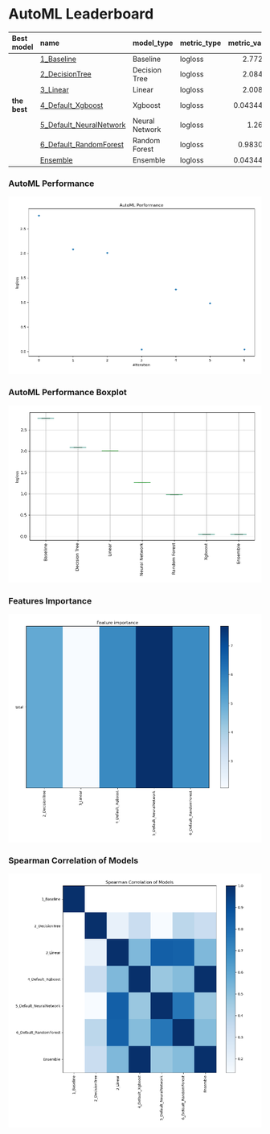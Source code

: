 # AutoML Leaderboard

| Best model   | name                                                         | model_type     | metric_type   |   metric_value |   train_time |
|:-------------|:-------------------------------------------------------------|:---------------|:--------------|---------------:|-------------:|
|              | [1_Baseline](1_Baseline/README.md)                           | Baseline       | logloss       |      2.77259   |         1.36 |
|              | [2_DecisionTree](2_DecisionTree/README.md)                   | Decision Tree  | logloss       |      2.08403   |         3.76 |
|              | [3_Linear](3_Linear/README.md)                               | Linear         | logloss       |      2.00885   |         3.75 |
| **the best** | [4_Default_Xgboost](4_Default_Xgboost/README.md)             | Xgboost        | logloss       |      0.0434437 |        31.3  |
|              | [5_Default_NeuralNetwork](5_Default_NeuralNetwork/README.md) | Neural Network | logloss       |      1.2679    |         1.53 |
|              | [6_Default_RandomForest](6_Default_RandomForest/README.md)   | Random Forest  | logloss       |      0.983041  |         3.96 |
|              | [Ensemble](Ensemble/README.md)                               | Ensemble       | logloss       |      0.0434437 |         0.24 |

### AutoML Performance
![AutoML Performance](ldb_performance.png)

### AutoML Performance Boxplot
![AutoML Performance Boxplot](ldb_performance_boxplot.png)

### Features Importance
![features importance across models](features_heatmap.png)



### Spearman Correlation of Models
![models spearman correlation](correlation_heatmap.png)

